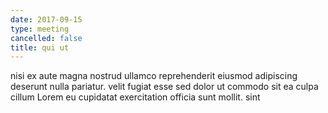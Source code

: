 ```yaml
---
date: 2017-09-15
type: meeting
cancelled: false
title: qui ut
---
```

nisi ex aute magna nostrud ullamco reprehenderit eiusmod adipiscing deserunt nulla pariatur. velit fugiat esse sed dolor ut commodo sit ea culpa cillum Lorem eu cupidatat exercitation officia sunt mollit. sint